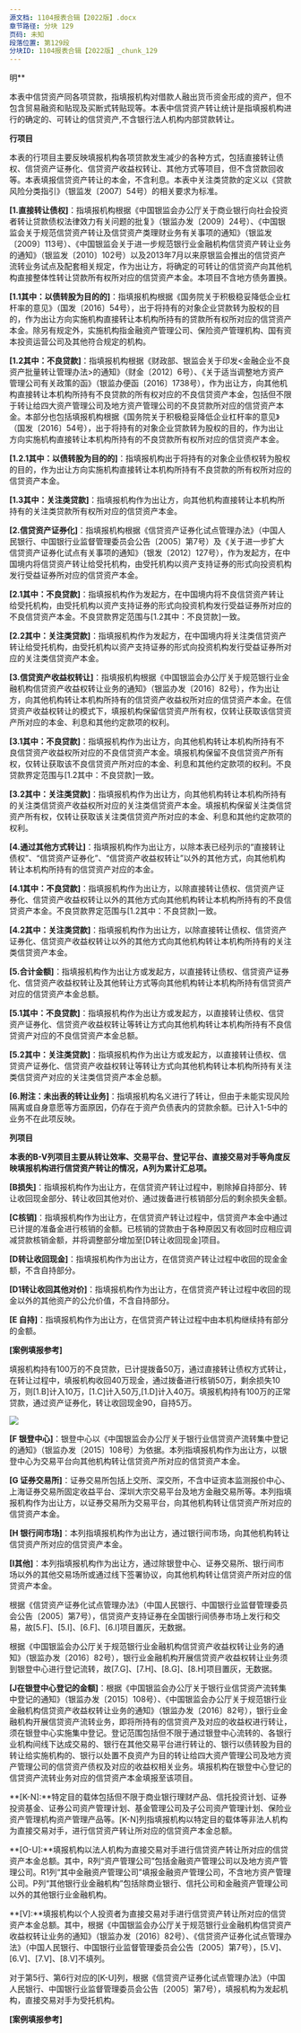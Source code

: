 ```yaml
---
源文档: 1104报表合辑【2022版】.docx
章节路径: 分块 129
页码: 未知
段落位置: 第129段
分块ID: 1104报表合辑【2022版】_chunk_129
---
```


明**

本表中信贷资产同各项贷款，指填报机构对借款人融出货币资金形成的资产，但不包含贸易融资和贴现及买断式转贴现等。本表中信贷资产转让统计是指填报机构进行的确定的、可转让的信贷资产,不含银行法人机构内部贷款转让。

**行项目**

本表的行项目主要反映填报机构各项贷款发生减少的各种方式，包括直接转让债权、信贷资产证券化、信贷资产收益权转让、其他方式等项目，但不含贷款回收等。本表填报信贷资产转让的本金，不含利息。本表中关注类贷款的定义以《贷款风险分类指引》（银监发〔2007〕54号）的相关要求为标准。

**[1.直接转让债权]**：指填报机构根据《中国银监会办公厅关于商业银行向社会投资者转让贷款债权法律效力有关问题的批复》（银监办发〔2009〕24号）、《中国银监会关于规范信贷资产转让及信贷资产类理财业务有关事项的通知》（银监发〔2009〕113号）、《中国银监会关于进一步规范银行业金融机构信贷资产转让业务的通知》（银监发〔2010〕102号）以及2013年7月以来原银监会推出的信贷资产流转业务试点及配套相关规定，作为出让方，将确定的可转让的信贷资产向其他机构直接整体性转让贷款所有权所对应的信贷资产本金。本项目不含地方债务置换。

**[1.1其中：以债转股为目的的]**：指填报机构根据《国务院关于积极稳妥降低企业杠杆率的意见》（国发〔2016〕54号），出于将持有的对象企业贷款转为股权的目的，作为出让方向实施机构直接转让本机构所持有的贷款所有权所对应的信贷资产本金。除另有规定外，实施机构指金融资产管理公司、保险资产管理机构、国有资本投资运营公司及其他符合规定的机构。

**[1.2其中：不良贷款]**：指填报机构根据《财政部、银监会关于印发<金融企业不良资产批量转让管理办法>的通知》（财金〔2012〕6号）、《关于适当调整地方资产管理公司有关政策的函》（银监办便函〔2016〕1738号），作为出让方，向其他机构直接转让本机构所持有不良贷款的所有权对应的不良信贷资产本金，包括但不限于转让给四大资产管理公司及地方资产管理公司的不良贷款所对应的信贷资产本金。本部分也包括填报机构根据《国务院关于积极稳妥降低企业杠杆率的意见》（国发〔2016〕54号），出于将持有的对象企业贷款转为股权的目的，作为出让方向实施机构直接转让本机构所持有的不良贷款所有权所对应的信贷资产本金。

**[1.2.1其中：以债转股为目的的]**：指填报机构出于将持有的对象企业债权转为股权的目的，作为出让方向实施机构直接转让本机构所持有不良贷款的所有权所对应的信贷资产本金。

**[1.3其中：关注类贷款]**：指填报机构作为出让方，向其他机构直接转让本机构所持有的关注类贷款所有权所对应的信贷资产本金。

**[2.信贷资产证券化]**：指填报机构根据《信贷资产证券化试点管理办法》（中国人民银行、中国银行业监督管理委员会公告〔2005〕第7号）及《关于进一步扩大信贷资产证券化试点有关事项的通知》（银发〔2012〕127号），作为发起方，在中国境内将信贷资产转让给受托机构，由受托机构以资产支持证券的形式向投资机构发行受益证券所对应的信贷资产本金。

**[2.1其中：不良贷款]**：指填报机构作为发起方，在中国境内将不良信贷资产转让给受托机构，由受托机构以资产支持证券的形式向投资机构发行受益证券所对应的不良信贷资产本金。不良贷款界定范围与[1.2其中：不良贷款]一致。

**[2.2其中：关注类贷款]**：指填报机构作为发起方，在中国境内将关注类信贷资产转让给受托机构，由受托机构以资产支持证券的形式向投资机构发行受益证券所对应的关注类信贷资产本金。

**[3.信贷资产收益权转让]**：指填报机构根据《中国银监会办公厅关于规范银行业金融机构信贷资产收益权转让业务的通知》（银监办发〔2016〕82号），作为出让方，向其他机构转让本机构所持有的信贷资产收益权所对应的信贷资产本金。在信贷资产收益权转让的模式下，填报机构保留信贷资产所有权，仅转让获取该信贷资产所对应的本金、利息和其他约定款项的权利。

**[3.1其中：不良贷款]**：指填报机构作为出让方，向其他机构转让本机构所持有不良信贷资产收益权所对应的不良信贷资产本金。填报机构保留不良信贷资产所有权，仅转让获取该不良信贷资产所对应的本金、利息和其他约定款项的权利。不良贷款界定范围与[1.2其中：不良贷款]一致。

**[3.2其中：关注类贷款]**：指填报机构作为出让方，向其他机构转让本机构所持有的关注类信贷资产收益权所对应的关注类信贷资产本金。填报机构保留关注类信贷资产所有权，仅转让获取该关注类信贷资产所对应的本金、利息和其他约定款项的权利。

**[4.通过其他方式转让]**：指填报机构作为出让方，以除本表已经列示的“直接转让债权”、“信贷资产证券化”、“信贷资产收益权转让”以外的其他方式，向其他机构转让本机构所持有的信贷资产对应的本金。

**[4.1其中：不良贷款]**：指填报机构作为出让方，以除直接转让债权、信贷资产证券化、信贷资产收益权转让以外的其他方式向其他机构转让本机构所持有的不良信贷资产本金。不良贷款界定范围与[1.2其中：不良贷款]一致。

**[4.2其中：关注类贷款]**：指填报机构作为出让方，以除直接转让债权、信贷资产证券化、信贷资产收益权转让以外的其他方式向其他机构转让本机构所持有的关注类信贷资产本金。

**[5.合计金额]**：指填报机构作为出让方或发起方，以直接转让债权、信贷资产证券化、信贷资产收益权转让及其他转让方式等向其他机构转让本机构所持有信贷资产对应的信贷资产本金总额。

**[5.1其中：不良贷款]**：指填报机构作为出让方或发起方，以直接转让债权、信贷资产证券化、信贷资产收益权转让等转让方式向其他机构转让本机构所持有不良信贷资产对应的不良信贷资产本金总额。

**[5.2其中：关注类贷款]**：指填报机构作为出让方或发起方，以直接转让债权、信贷资产证券化、信贷资产收益权转让等转让方式向其他机构转让本机构所持有关注类信贷资产对应的关注类信贷资产本金总额。

**[6.附注：未出表的转让业务]**：指填报机构名义进行了转让，但由于未能实现风险隔离或自身意愿等方面原因，仍存在于资产负债表内的贷款余额。已计入1-5中的业务不在此项反映。

**列项目**

**本表的B-V列项目主要从转让效率、交易平台、登记平台、直接交易对手等角度反映填报机构进行信贷资产转让的情况，A列为累计汇总项。**

**[B损失]**：指填报机构作为出让方，在信贷资产转让过程中，剔除掉自持部分、转让收回现金部分、转让收回其他对价、通过拨备进行核销部分后的剩余损失金额。

**[C核销]**：指填报机构作为出让方，在信贷资产转让过程中，信贷资产本金中通过已计提的准备金进行核销的金额。已核销的贷款由于各种原因又有收回时应相应调减贷款核销金额，并将调整部分增加至[D转让收回现金]项目。

**[D转让收回现金]**：指填报机构作为出让方，在信贷资产转让过程中收回的现金金额，不含自持部分。

**[D1转让收回其他对价]**：指填报机构作为出让方，在信贷资产转让过程中收回的现金以外的其他资产的公允价值，不含自持部分。

**[E 自持]**：指填报机构作为出让方，在信贷资产转让过程中由本机构继续持有部分的金额。

**[案例填报参考]**

填报机构持有100万的不良贷款，已计提拨备50万，通过直接转让债权方式转让，在转让过程中，填报机构收回40万现金，通过拨备进行核销50万，剩余损失10万，则[1.B]计入10万，[1.C]计入50万,[1.D]计入40万。填报机构持有100万的正常贷款，通过资产证券化，转让收回现金90，自持5万。

![](data:image/png;base64...)

**[F 银登中心]**：银登中心以《中国银监会办公厅关于银行业信贷资产流转集中登记的通知》（银监办发〔2015〕108号）为依据。本列指填报机构作为出让方，以银登中心为交易平台向其他机构转让信贷资产所对应的信贷资产本金。

**[G 证券交易所]**：证券交易所包括上交所、深交所，不含中证资本监测报价中心、上海证券交易所固定收益平台、深圳大宗交易平台及地方金融交易所等。本列指填报机构作为出让方，以证券交易所为交易平台，向其他机构转让信贷资产所对应的信贷资产本金。

**[H 银行间市场]**：本列指填报机构作为出让方，通过银行间市场，向其他机构转让信贷资产所对应的信贷资产本金。

**[I其他]**：本列指填报机构作为出让方，通过除银登中心、证券交易所、银行间市场以外的其他交易场所或通过线下签署协议，向其他机构转让信贷资产所对应的信贷资产本金。

根据《信贷资产证券化试点管理办法》（中国人民银行、中国银行业监督管理委员会公告〔2005〕第7号），信贷资产支持证券在全国银行间债券市场上发行和交易，故[5.F]、[5.I]、[6.F]、[6.I]项目置灰，无数据。

根据《中国银监会办公厅关于规范银行业金融机构信贷资产收益权转让业务的通知》（银监办发〔2016〕82号），银行业金融机构开展信贷资产收益权转让业务须到银登中心进行登记流转，故[7.G]、[7.H]、[8.G]、[8.H]项目置灰，无数据。

**[J在银登中心登记的金额]**：根据《中国银监会办公厅关于银行业信贷资产流转集中登记的通知》（银监办发〔2015〕108号）、《中国银监会办公厅关于规范银行业金融机构信贷资产收益权转让业务的通知》（银监办发〔2016〕82号），银行业金融机构开展信贷资产流转业务，即将所持有的信贷资产及对应的收益权进行转让，须在银登中心实施集中登记。登记范围包括但不限于通过银登中心流转的、各银行业机构间线下达成交易的、银行在其他交易平台进行转让的、银行以债转股为目的转让给实施机构的、银行以处置不良资产为目的转让给四大资产管理公司及地方资产管理公司的信贷资产债权及对应的收益权相关业务。填报机构在银登中心登记的信贷资产流转业务对应的信贷资产本金填报至该项目。

**[K-N]:**特定目的载体包括但不限于商业银行理财产品、信托投资计划、证券投资基金、证券公司资产管理计划、基金管理公司及子公司资产管理计划、保险业资产管理机构资产管理产品等。[K-N]列指填报机构以特定目的载体等非法人机构为直接交易对手，进行信贷资产转让所对应的信贷资产本金总额。

**[O-U]:**填报机构以法人机构为直接交易对手进行信贷资产转让所对应的信贷资产本金总额。其中，R列“资产管理公司”包括金融资产管理公司以及地方资产管理公司。R1列“其中金融资产管理公司”填报金融资产管理公司，不含地方资产管理公司。P列“其他银行业金融机构”包括除商业银行、信托公司和金融资产管理公司以外的其他银行业金融机构。

**[V]:**填报机构以个人投资者为直接交易对手进行信贷资产转让所对应的信贷资产本金总额。其中，根据《中国银监会办公厅关于规范银行业金融机构信贷资产收益权转让业务的通知》（银监办发〔2016〕82号）、《信贷资产证券化试点管理办法》（中国人民银行、中国银行业监督管理委员会公告〔2005〕第7号），[5.V]、[6.V]、[7.V]、[8.V]不填列。

对于第5行、第6行对应的[K-U]列，根据《信贷资产证券化试点管理办法》（中国人民银行、中国银行业监督管理委员会公告〔2005〕第7号），填报机构为发起机构，直接交易对手为受托机构。

**[案例填报参考]**